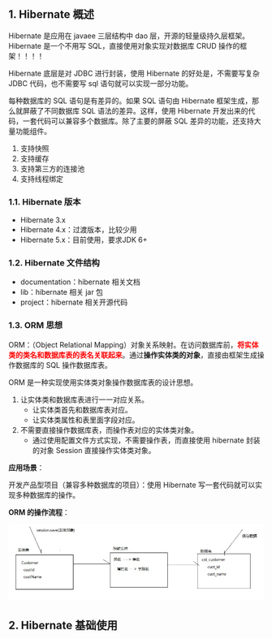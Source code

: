 ## 1. Hibernate 概述

Hibernate 是应用在 javaee 三层结构中 dao 层，开源的轻量级持久层框架。Hibernate 是一个不用写 SQL，直接使用对象实现对数据库 CRUD 操作的框架！！！！

Hibernate 底层是对 JDBC 进行封装，使用 Hibernate 的好处是，不需要写复杂 JDBC 代码，也不需要写 sql 语句就可以实现一部分功能。

每种数据库的 SQL 语句是有差异的。如果 SQL 语句由 Hibernate 框架生成，那么就屏蔽了不同数据库 SQL 语法的差异。这样，使用 Hibernate 开发出来的代码，一套代码可以兼容多个数据库。除了主要的屏蔽 SQL 差异的功能，还支持大量功能组件。

1. 支持快照
2. 支持缓存
3. 支持第三方的连接池
4. 支持线程绑定

### 1.1. Hibernate 版本

- Hibernate 3.x
- Hibernate 4.x：过渡版本，比较少用
- Hibernate 5.x：目前使用，要求JDK 6+

### 1.2. Hibernate 文件结构

- documentation：hibernate 相关文档
- lib：hibernate 相关 jar 包
- project：hibernate 相关开源代码

### 1.3. ORM 思想

ORM：（Object Relational Mapping）对象关系映射。在访问数据库前，<font color=red>**将实体类的类名和数据库表的表名关联起来**</font>。通过**操作实体类的对象**，直接由框架生成操作数据库的 SQL 操作数据库表。

ORM 是一种实现使用实体类对象操作数据库表的设计思想。

1. 让实体类和数据库表进行一一对应关系。
    - 让实体类首先和数据库表对应。
    - 让实体类属性和表里面字段对应。
2. 不需要直接操作数据库表，而操作表对应的实体类对象。
    - 通过使用配置文件方式实现，不需要操作表，而直接使用 hibernate 封装的对象 Session 直接操作实体类对象。

**应用场景**：

开发产品型项目（兼容多种数据库的项目）：使用 Hibernate 写一套代码就可以实现多种数据库的操作。

**ORM 的操作流程**：

![](images/567251823259372.jpg)

## 2. Hibernate 基础使用


